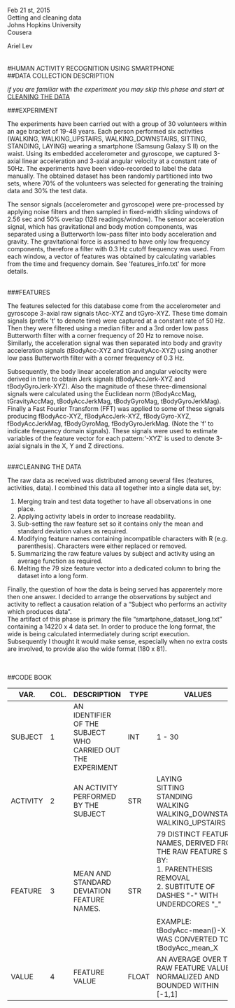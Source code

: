Feb 21 st, 2015  
Getting and cleaning data   
Johns Hopkins University   
Cousera

Ariel Lev
<br/>
<br/>
<br/>
#HUMAN ACTIVITY RECOGNITION USING SMARTPHONE
<br/>
##DATA COLLECTION DESCRIPTION
<br/>

  _if you are familiar with the experiment you may skip this phase and start at_ [CLEANING THE DATA](https://github.com/ariellev/GettingAndCleaningData/blob/master/CodeBook.md#cleaning-the-data)
<br/>

###EXPERIMENT

The experiments have been carried out with a group of 30 volunteers within an age bracket of 19-48 years. 
Each person performed six activities (WALKING, WALKING_UPSTAIRS, WALKING_DOWNSTAIRS, SITTING, STANDING, LAYING) 
wearing a smartphone (Samsung Galaxy S II) on the waist. Using its embedded accelerometer and gyroscope, 
we captured 3-axial linear acceleration and 3-axial angular velocity at a constant rate of 50Hz. 
The experiments have been video-recorded to label the data manually. 
The obtained dataset has been randomly partitioned into two sets, where 70% of the volunteers was selected for 
generating the training data and 30% the test data.

The sensor signals (accelerometer and gyroscope) were pre-processed by applying noise filters and then sampled in 
fixed-width sliding windows of 2.56 sec and 50% overlap (128 readings/window). 
The sensor acceleration signal, which has gravitational and body motion components, 
was separated using a Butterworth low-pass filter into body acceleration and gravity. 
The gravitational force is assumed to have only low frequency components, therefore a filter with 0.3 Hz cutoff frequency 
was used. From each window, a vector of features was obtained by calculating variables from the time and frequency domain. 
See 'features_info.txt' for more details.

<br/>
###FEATURES

The features selected for this database come from the accelerometer and gyroscope 3-axial raw signals tAcc-XYZ and tGyro-XYZ. 
These time domain signals (prefix 't' to denote time) were captured at a constant rate of 50 Hz. 
Then they were filtered using a median filter and a 3rd order low pass Butterworth filter with a corner frequency 
of 20 Hz to remove noise. Similarly, the acceleration signal was then separated into body and gravity acceleration 
signals (tBodyAcc-XYZ and tGravityAcc-XYZ) using another low pass Butterworth filter with a corner frequency of 0.3 Hz.

Subsequently, the body linear acceleration and angular velocity were derived in time to obtain Jerk signals 
(tBodyAccJerk-XYZ and tBodyGyroJerk-XYZ). Also the magnitude of these three-dimensional signals were 
calculated using the Euclidean norm (tBodyAccMag, tGravityAccMag, tBodyAccJerkMag, tBodyGyroMag, tBodyGyroJerkMag).
Finally a Fast Fourier Transform (FFT) was applied to some of these signals producing fBodyAcc-XYZ, 
fBodyAccJerk-XYZ, fBodyGyro-XYZ, fBodyAccJerkMag, fBodyGyroMag, fBodyGyroJerkMag. (Note the 'f' to 
indicate frequency domain signals).
These signals were used to estimate variables of the feature vector for each pattern:'-XYZ' 
is used to denote 3-axial signals in the X, Y and Z directions.

<br/>
###CLEANING THE DATA

The raw data as received was distributed among several files (features, activities, data). I combined this data all together into a single data set, by: 

1.	Merging train and test data together to have all observations in one place.
2.	Applying activity labels in order to increase readability.
3.	Sub-setting the raw feature set so it contains only the mean and standard deviation values as required. 
4.	Modifying feature names containing incompatible characters with R (e.g. parenthesis). Characters were either replaced or removed. 
5.	Summarizing the raw feature values by subject and activity using an average function as required.
6.	Melting the 79 size feature vector into a dedicated column to bring the dataset into a long form.

Finally, the question of how the data is being served has apparentely more then one answer. I decided to arrange the observations by subject and activity to reflect a causation relation of a “Subject who performs an activity which produces data”. <br/>
The artifact of this phase is primary the file “smartphone_dataset_long.txt” containing a 14220 x 4 data set. In order to produce the long format, the wide is being calculated intermediately during script execution. Subsequently I thought it would make sense, especially when no extra costs are involved, to provide also the wide format (180 x 81). 

<br/>
<br/>
##CODE BOOK
<br/>

| VAR.      |  COL. | DESCRIPTION                                                   | TYPE  | VALUES  |
|---        |---    |---                                                            |---    |---      |
|  SUBJECT  |   1   | AN IDENTIFIER OF THE SUBJECT WHO CARRIED OUT THE EXPERIMENT   | INT   | 1 - 30  |
|  ACTIVITY |   2   | AN ACTIVITY PERFORMED BY THE SUBJECT                          | STR   | LAYING <br/> SITTING<br/> STANDING<br/> WALKING<br/> WALKING_DOWNSTAIRS<br/> WALKING_UPSTAIRS|
|  FEATURE  |   3   | MEAN AND STANDARD DEVIATION FEATURE NAMES.                    | STR   | 79 DISTINCT FEATURE NAMES, DERIVED FROM THE RAW FEATURE SET BY:   <br/> 1. PARENTHESIS REMOVAL <br/> 2. SUBTITUTE OF DASHES "-" WITH UNDERDCORES "_"  <br/> <br/> EXAMPLE: <br/>tBodyAcc-mean()-X <br/>WAS CONVERTED TO <br/>tBodyAcc_mean_X| |
|  VALUE    |   4   | FEATURE VALUE                                                 | FLOAT | AN AVERAGE OVER THE RAW FEATURE VALUES, NORMALIZED AND BOUNDED WITHIN [-1,1]        |
